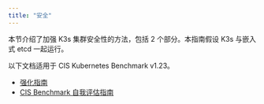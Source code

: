 ```yaml
---
title: "安全"
---
```


本节介绍了加强 K3s 集群安全性的方法，包括 2 个部分。本指南假设 K3s 与嵌入式 etcd 一起运行。

以下文档适用于 CIS Kubernetes Benchmark v1.23。

* [强化指南](hardening-guide.md)
* [CIS Benchmark 自我评估指南](self-assessment.md)
